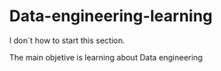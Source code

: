 # Data-engineering-learning

I don´t how to start this section.

The main objetive is learning about Data engineering
